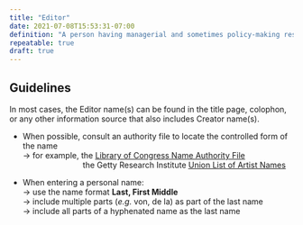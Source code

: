 ```yaml
---
title: "Editor"
date: 2021-07-08T15:53:31-07:00
definition: "A person having managerial and sometimes policy-making responsibility for the editorial part of a publishing firm or of a newspaper, magazine, or other publication."
repeatable: true
draft: true
---
```


## Guidelines

In most cases, the Editor name(s) can be found in the title page, colophon, or any other information source that also includes Creator name(s).

- When possible, consult an authority file to locate the controlled form of the name \
&rarr; for example, the <u>[Library of Congress Name Authority File](https://authorities.loc.gov/)</u> \
&nbsp;&nbsp;&nbsp;&nbsp;&nbsp;&nbsp;&nbsp;&nbsp;&nbsp;&nbsp;&nbsp;&nbsp;&nbsp;&nbsp;&nbsp;&nbsp;&nbsp;&nbsp;&nbsp;&nbsp;&nbsp;&nbsp;&nbsp;&nbsp;&nbsp;&nbsp; the Getty Research Institute <u>[Union List of Artist Names](http://www.getty.edu/research/tools/vocabularies/ulan/)</u>

- When entering a personal name: \
&rarr; use the name format **Last, First Middle** \
&rarr; include multiple parts (*e.g.* von, de la) as part of the last name \
&rarr; include all parts of a hyphenated name as the last name
